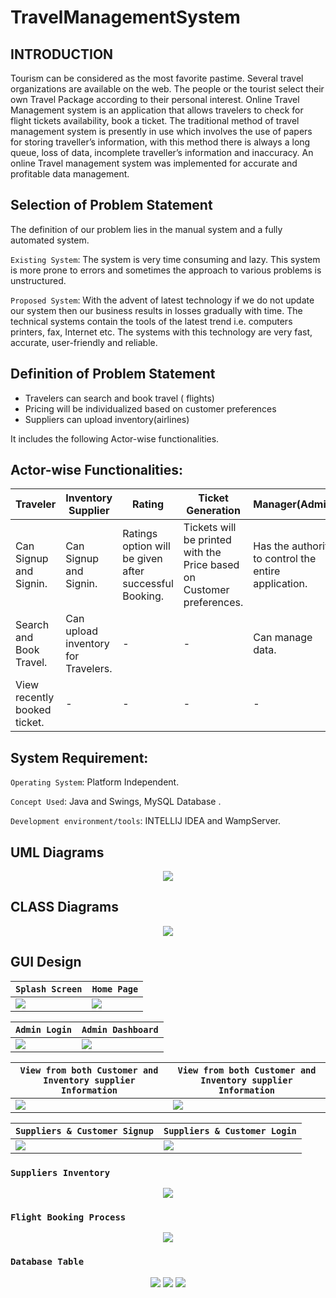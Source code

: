 # TravelManagementSystem

## INTRODUCTION
Tourism can be considered as the most favorite pastime. Several travel organizations are available on the web. The people or the tourist select their own Travel Package according to their personal interest. Online Travel Management system is an application that allows travelers to check for flight tickets availability, book a ticket. The traditional method of travel management system is presently in use which involves the use of papers for storing traveller’s information, with this method there is always a long queue, loss of data, incomplete traveller’s information and inaccuracy. An online Travel management system was implemented for accurate and profitable data management.

## Selection of Problem Statement
 The definition of our problem lies in the manual system and a fully automated system.
 
 `Existing System`: The system is very time consuming and lazy. This system is more prone to errors and sometimes the approach to various problems is unstructured.
 
 `Proposed System`: With the advent of latest technology if we do not update our system then our business results in losses gradually with time. The technical systems contain the tools of the latest trend i.e. computers printers, fax, Internet etc. The systems with this technology are very fast, accurate, user-friendly and reliable.

## Definition of Problem Statement
* Travelers can search and book travel ( flights) 
* Pricing will be individualized based on customer preferences
* Suppliers can upload inventory(airlines)

It includes the following Actor-wise functionalities.

## Actor-wise Functionalities: 
| Traveler | Inventory Supplier | Rating | Ticket Generation | Manager(Admin) |
| -------- | ------------------ | ------ | ----------------- | -------------- |
|Can Signup and Signin.|Can Signup and Signin.|Ratings option will be given after successful Booking.|Tickets will be printed with the Price based on Customer preferences.|Has the authority to control the entire application.|
|Search and Book Travel.|Can upload inventory for Travelers.|-|-|Can manage data.|
|View recently booked ticket.|-|-|-|-|

## System Requirement: 
`Operating System`: Platform Independent.

`Concept Used`: Java and Swings, MySQL Database .

`Development environment/tools`: INTELLIJ IDEA and WampServer.

## UML Diagrams
<div style="text-align:center">
    <img src="https://github.com/KVM-Projects/TravelManagementSystem/blob/main/xfiles/UML%20case.png">
</div>

## CLASS Diagrams
<div style="text-align:center">
    <img src="https://github.com/KVM-Projects/TravelManagementSystem/blob/main/xfiles/UML%20class.svg">
</div>

## GUI Design

| `Splash Screen` | `Home Page` |
| ------------- | ----------------- |
|<img src="https://github.com/KVM-Projects/TravelManagementSystem/blob/main/xfiles/Splash.jpeg">|<img src="https://github.com/KVM-Projects/TravelManagementSystem/blob/main/xfiles/Home.jpeg">|

| `Admin Login` | `Admin Dashboard` |
| ------------- | ----------------- |
|<img src="https://github.com/KVM-Projects/TravelManagementSystem/blob/main/xfiles/adminLogin.jpeg">|<img src="https://github.com/KVM-Projects/TravelManagementSystem/blob/main/xfiles/admin.jpeg">|

| `View from both Customer and Inventory supplier Information` | `View from both Customer and Inventory supplier Information` |
| ------------------------------------------------------------ | ------------------------------------------------------------ |
|<img src="https://github.com/KVM-Projects/TravelManagementSystem/blob/main/xfiles/search.jpeg">|<img src="https://github.com/KVM-Projects/TravelManagementSystem/blob/main/xfiles/view.jpeg">|

| `Suppliers & Customer Signup` | `Suppliers & Customer Login` |
| ------------- | ----------------- |
|<img src="https://github.com/KVM-Projects/TravelManagementSystem/blob/main/xfiles/customerSignup.jpeg">|<img src="https://github.com/KVM-Projects/TravelManagementSystem/blob/main/xfiles/customerLogin.jpeg">|

### `Suppliers Inventory`
 <div style="text-align:center">
    <img src="https://github.com/KVM-Projects/TravelManagementSystem/blob/main/xfiles/Add.jpeg">
</div>

### `Flight Booking Process`
<div style="text-align:center">
    <img src="https://github.com/KVM-Projects/TravelManagementSystem/blob/main/xfiles/Splash.jpeg">
</div> 

### `Database Table`
<div style="text-align:center">
    <img src="https://github.com/KVM-Projects/TravelManagementSystem/blob/main/xfiles/dbAdmin.jpeg">
    <img src="https://github.com/KVM-Projects/TravelManagementSystem/blob/main/xfiles/dbCustomer.jpeg">
    <img src="https://github.com/KVM-Projects/TravelManagementSystem/blob/main/xfiles/dbSupply.jpeg">
</div> 
